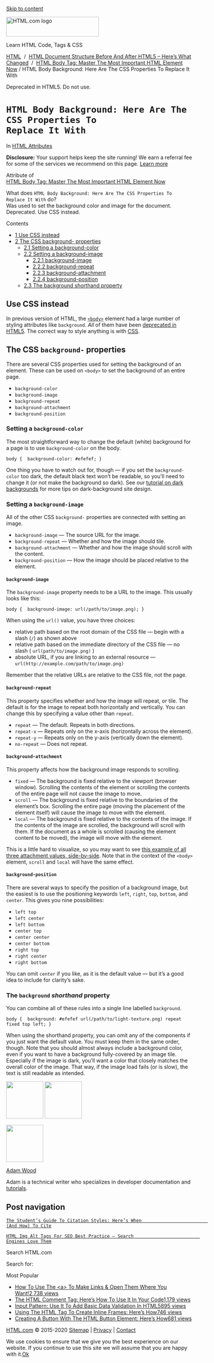 <a href="#site-main" class="skip-link screen-reader-text">Skip to content</a>

<img src="https://html.com/wp-content/uploads/html-com-logo.png" alt="HTML.com logo" class="custom-logo sp-no-webp" srcset="
                    https://html.com/wp-content/uploads/html-com-logo.png
                  " width="250" height="53" />

[](https://html.com/)

Learn HTML Code, Tags & CSS

[HTML](https://html.com/)  /  [HTML Document Structure Before And After HTML5 – Here’s What Changed](https://html.com/document/)  /  [HTML Body Tag: Master The Most Important HTML Element Now](https://html.com/tags/body/) / HTML Body Background: Here Are The CSS Properties To Replace It With

Deprecated in HTML5. Do not use.

`HTML Body Background: Here Are The CSS Properties To                       Replace It With`
============================================================================================

In <span class="post-meta-category">[HTML Attributes](https://html.com/attributes/)</span>

**Disclosure:** Your support helps keep the site running! We earn a referral fee for some of the services we recommend on this page. [Learn more](https://html.com/disclosure/)

Attribute of  
[HTML Body Tag: Master The Most Important HTML Element Now](https://html.com/tags/body/)

 What does `HTML Body Background: Here Are The CSS Properties To                         Replace It With` do?   
Was used to set the background color and image for the document. Deprecated. Use CSS instead.

<span class="underline"></span>

Contents

-   [<span class="toc_number toc_depth_1">1</span> Use CSS instead](#Use_CSS_instead)
-   [<span class="toc_number toc_depth_1">2</span> The CSS background- properties](#The_CSS_background-_properties)
    -   [<span class="toc_number toc_depth_2">2.1</span> Setting a background-color](#Setting_a_background-color)
    -   [<span class="toc_number toc_depth_2">2.2</span> Setting a background-image](#Setting_a_background-image)
        -   [<span class="toc_number toc_depth_3">2.2.1</span> background-image](#background-image)
        -   [<span class="toc_number toc_depth_3">2.2.2</span> background-repeat](#background-repeat)
        -   [<span class="toc_number toc_depth_3">2.2.3</span> background-attachment](#background-attachment)
        -   [<span class="toc_number toc_depth_3">2.2.4</span> background-position](#background-position)
    -   [<span class="toc_number toc_depth_2">2.3</span> The background shorthand property](#The_background_shorthand_property)

<span id="Use_CSS_instead">Use CSS instead</span>
-------------------------------------------------

In previous version of HTML, the [`<body>`](https://html.com/tags/body/) element had a large number of styling attributes like `background`. *All* of them have been [deprecated in HTML5](https://html.com/html5/). The correct way to style anything is with [CSS](https://html.com/css/).

<span id="The_CSS_background-_properties">The CSS `background-` properties</span>
---------------------------------------------------------------------------------

There are several CSS properties used for setting the background of an element. These can be used on `<body>` to set the background of an entire page.

-   `background-color`
-   `background-image`
-   `background-repeat`
-   `background-attachment`
-   `background-position`

### <span id="Setting_a_background-color">Setting a `background-color`</span>

The most straightforward way to change the default (white) background for a page is to use `background-color` on the body.

    body {  background-color: #efefef; } 

One thing you have to watch out for, though — if you set the `background-color` too dark, the default black text won’t be readable, so you’ll need to change it (or not make the background so dark). See our [tutorial on dark backgrounds](https://html.com/css/common-mistakes-with-background/) for more tips on dark-background site design.

### <span id="Setting_a_background-image">Setting a `background-image`</span>

All of the other CSS `background-` properties are connected with setting an image.

-   `background-image` — The source URL for the image.
-   `background-repeat` — Whether and how the image should tile.
-   `background-attachment` — Whether and how the image should scroll with the content.
-   `background-position` — How the image should be placed relative to the element.

#### <span id="background-image">`background-image`</span>

The `background-image` property needs to be a URL to the image. This usually looks like this:

    body {  background-image: url(/path/to/image.png); } 

When using the `url()` value, you have three choices:

-   relative path based on the root domain of the CSS file — begin with a slash (`/`) as shown above
-   relative path based on the immediate directory of the CSS file — no slash ( `url(path/to/image.png)` )
-   absolute URL, if you are linking to an external resource — `url(http://example.com/path/to/image.png)`

Remember that the relative URLs are relative to the CSS file, not the page.

#### <span id="background-repeat">`background-repeat`</span>

This property specifies whether and how the image will repeat, or tile. The default is for the image to repeat both horizontally and vertically. You can change this by specifying a value other than `repeat`.

-   `repeat` — The default. Repeats in both directions.
-   `repeat-x` — Repeats only on the x-axis (horizontally across the element).
-   `repeat-y` — Repeats only on the y-axis (vertically down the element).
-   `no-repeat` — Does not repeat.

#### <span id="background-attachment">`background-attachment`</span>

This property affects how the background image responds to scrolling.

-   `fixed` — The background is fixed relative to the viewport (browser window). Scrolling the contents of the element or scrolling the contents of the entire page will not cause the image to move.
-   `scroll` — The background is fixed relative to the boundaries of the element’s box. Scrolling the entire page (moving the placement of the element itself) will cause the image to move with the element.
-   `local` — The background is fixed relative to the contents of the image. If the contents of the image are scrolled, the background will scroll with them. If the document as a whole is scrolled (causing the element content to be moved), the image will move with the element.

This is a little hard to visualize, so you may want to see [this example of all three attachment values, side-by-side](https://developer.mozilla.org/en-US/docs/Web/CSS/background-attachment). Note that in the context of the `<body>` element, `scroll` and `local` will have the same effect.

#### <span id="background-position">`background-position`</span>

There are several ways to specify the position of a background image, but the easiest is to use the positioning keywords `left`, `right`, `top`, `bottom`, and `center`. This gives you nine possibilities:

-   `left top`
-   `left center`
-   `left bottom`
-   `center top`
-   `center center`
-   `center bottom`
-   `right top`
-   `right center`
-   `right bottom`

You can omit `center` if you like, as it is the default value — but it’s a good idea to include for clarity’s sake.

### <span id="The_background_shorthand_property">The `background` *shorthand* property</span>

You can combine all of these rules into a single line labelled `background`.

    body {  background: #efefef url(/path/to/light-texture.png) repeat fixed top left; } 

When using the shorthand property, you can omit any of the components if you just want the default value. You must keep them in the same order, though. Note that you should almost always include a background color, even if you want to have a background fully-covered by an image tile. Especially if the image is dark, you’ll want a color that closely matches the overall color of the image. That way, if the image load fails (or is slow), the text is still readable as intended.

<img src="http://html.com/wp-content/plugins/a3-lazy-load/assets/images/lazy_placeholder.gif" class="lazy lazy-hidden avatar avatar-100 photo" width="100" height="100" />

<img src="http://html.com/wp-content/plugins/a3-lazy-load/assets/images/lazy_placeholder.gif" class="lazy lazy-hidden avatar avatar-100 photo" width="100" height="100" />

<img src="https://secure.gravatar.com/avatar/3af4194cc38fbc6d4e68fbe7536347d5?s=100&amp;d=mm&amp;r=g" class="avatar avatar-100 photo" srcset="
                                https://secure.gravatar.com/avatar/3af4194cc38fbc6d4e68fbe7536347d5?s=200&amp;d=mm&amp;r=g 2x
                              " width="100" height="100" />

[Adam Wood](https://html.com/author/html/)

<span class="fn">Adam is a technical writer who specializes in developer documentation and [tutorials](https://html.com/).</span>

[<span class="saboxplugin-icon-grey saboxplugin-icon-linkedin"></span>](https://www.linkedin.com/in/adammichaelwood)

<span id="tho-end-content" style="display: block; visibility: hidden"></span>

Post navigation
---------------

[<span class="nav-link-label"><span class="genericon genericon-previous"></span></span>`The Student’s Guide To Citation Styles: Here’s When                         (And How) To Cite`](https://html.com/resources/citation-guide/)

[`HTML Img Alt Tags For SEO Best Practice – Search                         Engines Love Them`<span class="nav-link-label"><span class="genericon genericon-next"></span></span>](https://html.com/attributes/img-alt/)

Search HTML.com

<span class="screen-reader-text">Search for:</span>

Most Popular

-   <a href="https://html.com/attributes/a-target/" class="popular_posts_bars_link">How To Use The &lt;a&gt; To Make Links &amp; Open Them Where You Want!</a><span class="popular_posts_bars_comment_count_hold"><a href="https://html.com/attributes/a-target/#comments" class="popular_posts_bars_comment_count">2,738 views</a><span class="popular_posts_bars_comment_count_triangle"></span></span>
-   <a href="https://html.com/tags/comment-tag/" class="popular_posts_bars_link">The HTML Comment Tag: Here’s How To Use It In Your Code</a><span class="popular_posts_bars_comment_count_hold"><a href="https://html.com/tags/comment-tag/#comments" class="popular_posts_bars_comment_count">1,179 views</a><span class="popular_posts_bars_comment_count_triangle"></span></span>
-   <a href="https://html.com/attributes/input-pattern/" class="popular_posts_bars_link">Input Pattern: Use It To Add Basic Data Validation In HTML5</a><span class="popular_posts_bars_comment_count_hold"><a href="https://html.com/attributes/input-pattern/#comments" class="popular_posts_bars_comment_count">895 views</a><span class="popular_posts_bars_comment_count_triangle"></span></span>
-   <a href="https://html.com/tags/iframe/" class="popular_posts_bars_link">Using The HTML Tag To Create Inline Frames: Here’s How</a><span class="popular_posts_bars_comment_count_hold"><a href="https://html.com/tags/iframe/#comments" class="popular_posts_bars_comment_count">746 views</a><span class="popular_posts_bars_comment_count_triangle"></span></span>
-   <a href="https://html.com/tags/button/" class="popular_posts_bars_link">Creating A Button With The HTML Button Element: Here’s How</a><span class="popular_posts_bars_comment_count_hold"><a href="https://html.com/tags/button/#comments" class="popular_posts_bars_comment_count">681 views</a><span class="popular_posts_bars_comment_count_triangle"></span></span>

[HTML.com](https://html.com/) © 2015-2020 [Sitemap](https://html.com/sitemap/) | [Privacy](https://html.com/privacy/) | [Contact](https://html.com/contact/)

<span id="cn-notice-text" class="cn-text-container">We use cookies to ensure that we give you the best experience on our website. If you continue to use this site we will assume that you are happy with it.</span><span id="cn-notice-buttons" class="cn-buttons-container"><a href="#" id="cn-accept-cookie" class="cn-set-cookie cn-button bootstrap button">Ok</a></span><a href="javascript:void(0);" id="cn-close-notice" class="cn-close-icon"></a>
